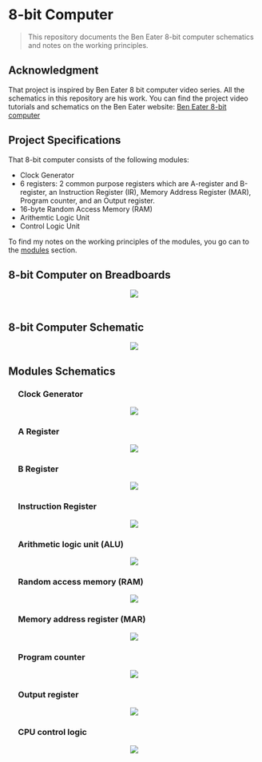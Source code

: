# 8-bit Computer
> This repository documents the Ben Eater 8-bit computer schematics and notes on the working principles.

## Acknowledgment
That project is inspired by Ben Eater 8 bit computer video series. All the schematics in this repository are his work. You can find the project video tutorials and schematics on the Ben Eater website: [Ben Eater 8-bit computer](https://eater.net/8bit)
<br>

## Project Specifications
That 8-bit computer consists of the following modules: 
<ul>
<li>Clock Generator</li>
<li> 6 registers: 2 common purpose registers which are A-register and B-register, an Instruction Register (IR), Memory Address Register (MAR), Program counter, and an Output register.</li>
<li> 16-byte Random Access Memory (RAM)</li>
<li> Arithemtic Logic Unit</li>
<li> Control Logic Unit</li>
</ul>

To find my notes on the working principles of the modules, you go can to the [modules](/modules/) section.
<br>

## 8-bit Computer on Breadboards
<div style="text-align:center"><img src="./modules/CPU%20control%20logic/schematics/computer%20on%20breadboard.png" class="full-width"/></div> 
<br>

## 8-bit Computer Schematic
<div style="text-align:center"><img src="./modules/CPU%20control%20logic/schematics/computer%20.png" class="full-width"/></div> 

## Modules Schematics
### &nbsp;&nbsp;&nbsp;&nbsp; Clock Generator
<div style="text-align:center"><img src="./modules/Clock%20module/schematics/clock%20module.png" class="full-width"/></div> 

### &nbsp;&nbsp;&nbsp;&nbsp; A Register
<div style="text-align:center"><img src="./modules/Registers/schematics/a-register.png" class="full-width"/></div> 

### &nbsp;&nbsp;&nbsp;&nbsp; B Register
<div style="text-align:center"><img src="./modules/Registers/schematics/b-register.png" class="full-width"/></div>

### &nbsp;&nbsp;&nbsp;&nbsp; Instruction Register
<div style="text-align:center"><img src="./modules/Registers/schematics/instruction-register.png" class="full-width"/></div> 

### &nbsp;&nbsp;&nbsp;&nbsp; Arithmetic logic unit (ALU)
<div style="text-align:center"><img src="./modules/Arithmetic%20logic%20unit%20(ALU)/schematics/alu.png" class="full-width"/></div> 

### &nbsp;&nbsp;&nbsp;&nbsp; Random access memory (RAM) 
<div style="text-align:center"><img src="./modules/Random%20access%20memory%20(RAM)%20module/schematics/ram%20module.png" class="full-width"/></div> 

### &nbsp;&nbsp;&nbsp;&nbsp; Memory address register (MAR)
<div style="text-align:center"><img src="./modules/Random%20access%20memory%20(RAM)%20module/schematics/memory%20address%20register.png" class="full-width"/></div> 

### &nbsp;&nbsp;&nbsp;&nbsp; Program counter
<div style="text-align:center"><img src="./modules/Program%20counter/schematics/program%20counter.png" class="full-width"/></div> 

### &nbsp;&nbsp;&nbsp;&nbsp; Output register
<div style="text-align:center"><img src="./modules/Output%20register/schematics/output%20.png" class="full-width"/></div> 

### &nbsp;&nbsp;&nbsp;&nbsp; CPU control logic
<div style="text-align:center"><img src="./modules/CPU%20control%20logic/schematics/control.png" class="full-width"/></div> 